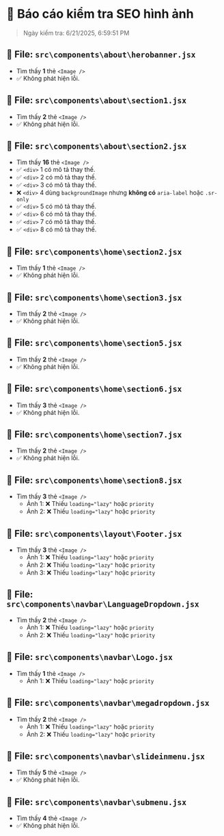# 🧾 Báo cáo kiểm tra SEO hình ảnh

> Ngày kiểm tra: 6/21/2025, 6:59:51 PM

## 📄 File: `src\components\about\herobanner.jsx`
- Tìm thấy **1** thẻ `<Image />`
- ✅ Không phát hiện lỗi.

## 📄 File: `src\components\about\section1.jsx`
- Tìm thấy **2** thẻ `<Image />`
- ✅ Không phát hiện lỗi.

## 📄 File: `src\components\about\section2.jsx`
- Tìm thấy **16** thẻ `<Image />`
- ✅ `<div>` 1 có mô tả thay thế.
- ✅ `<div>` 2 có mô tả thay thế.
- ✅ `<div>` 3 có mô tả thay thế.
- ❌ `<div>` 4 dùng `backgroundImage` nhưng **không có** `aria-label` hoặc `.sr-only`
- ✅ `<div>` 5 có mô tả thay thế.
- ✅ `<div>` 6 có mô tả thay thế.
- ✅ `<div>` 7 có mô tả thay thế.
- ✅ `<div>` 8 có mô tả thay thế.

## 📄 File: `src\components\home\section2.jsx`
- Tìm thấy **1** thẻ `<Image />`
- ✅ Không phát hiện lỗi.

## 📄 File: `src\components\home\section3.jsx`
- Tìm thấy **2** thẻ `<Image />`
- ✅ Không phát hiện lỗi.

## 📄 File: `src\components\home\section5.jsx`
- Tìm thấy **2** thẻ `<Image />`
- ✅ Không phát hiện lỗi.

## 📄 File: `src\components\home\section6.jsx`
- Tìm thấy **3** thẻ `<Image />`
- ✅ Không phát hiện lỗi.

## 📄 File: `src\components\home\section7.jsx`
- Tìm thấy **2** thẻ `<Image />`
- ✅ Không phát hiện lỗi.

## 📄 File: `src\components\home\section8.jsx`
- Tìm thấy **3** thẻ `<Image />`
  - Ảnh 1: ❌ Thiếu `loading="lazy"` hoặc `priority`
  - Ảnh 2: ❌ Thiếu `loading="lazy"` hoặc `priority`

## 📄 File: `src\components\layout\Footer.jsx`
- Tìm thấy **3** thẻ `<Image />`
  - Ảnh 1: ❌ Thiếu `loading="lazy"` hoặc `priority`
  - Ảnh 2: ❌ Thiếu `loading="lazy"` hoặc `priority`
  - Ảnh 3: ❌ Thiếu `loading="lazy"` hoặc `priority`

## 📄 File: `src\components\navbar\LanguageDropdown.jsx`
- Tìm thấy **2** thẻ `<Image />`
  - Ảnh 1: ❌ Thiếu `loading="lazy"` hoặc `priority`
  - Ảnh 2: ❌ Thiếu `loading="lazy"` hoặc `priority`

## 📄 File: `src\components\navbar\Logo.jsx`
- Tìm thấy **1** thẻ `<Image />`
  - Ảnh 1: ❌ Thiếu `loading="lazy"` hoặc `priority`

## 📄 File: `src\components\navbar\megadropdown.jsx`
- Tìm thấy **2** thẻ `<Image />`
  - Ảnh 1: ❌ Thiếu `loading="lazy"` hoặc `priority`
  - Ảnh 2: ❌ Thiếu `loading="lazy"` hoặc `priority`

## 📄 File: `src\components\navbar\slideinmenu.jsx`
- Tìm thấy **5** thẻ `<Image />`
- ✅ Không phát hiện lỗi.

## 📄 File: `src\components\navbar\submenu.jsx`
- Tìm thấy **4** thẻ `<Image />`
- ✅ Không phát hiện lỗi.

